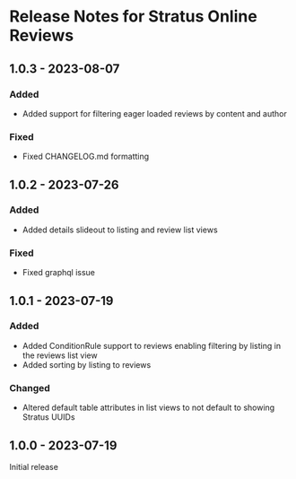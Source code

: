 # Release Notes for Stratus Online Reviews

## 1.0.3 - 2023-08-07

### Added

- Added support for filtering eager loaded reviews by content and author

### Fixed

- Fixed CHANGELOG.md formatting

## 1.0.2 - 2023-07-26

### Added

- Added details slideout to listing and review list views

### Fixed

- Fixed graphql issue

## 1.0.1 - 2023-07-19

### Added

- Added ConditionRule support to reviews enabling filtering by listing in the reviews list view
- Added sorting by listing to reviews

### Changed

- Altered default table attributes in list views to not default to showing Stratus UUIDs


## 1.0.0 - 2023-07-19

Initial release